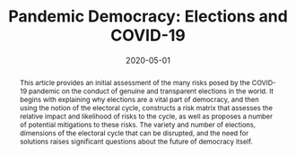 ---
abstract: This article provides an initial assessment of the many risks posed by the COVID-19 pandemic on the conduct of genuine and transparent elections in the world. It begins with explaining why elections are a vital part of democracy, and then using the notion of the electoral cycle, constructs a risk matrix that assesses the relative impact and likelihood of risks to the cycle, as well as proposes a number of potential mitigations to these risks. The variety and number of elections, dimensions of the electoral cycle that can be disrupted, and the need for solutions raises significant questions about the future of democracy itself.

authors:
- Todd Landman
- admin
date: "2020-05-01"
doi: ""
featured: false

image:
  caption: ''
  focal_point: ""
  preview_only: false

links:
- name: Link
  url: https://www.tandfonline.com/doi/full/10.1080/13669877.2020.1765003
# projects: 
# - internal-project
 
publication: Journal of Risk Research, Vol 23, 2020, Issue 6
publication_types:
- "2"
publishDate: "2020"
slides: 
summary: 
tags:
- Democracy
- Elections
- Electoral cycle
- Electoral risk
- COVID-19

title: "Pandemic Democracy: Elections and COVID-19"
url_code: 
url_dataset: ''
url_pdf: 'https://www.tandfonline.com/doi/pdf/10.1080/13669877.2020.1765003?needAccess=true'
url_poster: ''
url_project: ""
url_slides: ""
url_source: ''
url_video: ''
---